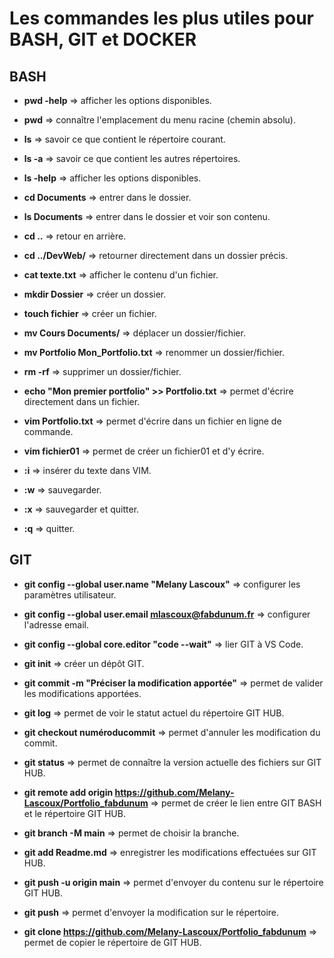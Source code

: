 # Les commandes les plus utiles pour BASH, GIT et DOCKER


## BASH
* **pwd -help** => afficher les options disponibles.
* **pwd** => connaître l'emplacement du menu racine (chemin absolu).  

* **ls** => savoir ce que contient le répertoire courant.  
* **ls -a** => savoir ce que contient les autres répertoires.  
* **ls -help** => afficher les options disponibles.
* **cd Documents** => entrer dans le dossier.
* **ls Documents** => entrer dans le dossier et voir son contenu.
* **cd ..** => retour en arrière.
* **cd ../DevWeb/** => retourner directement dans un dossier précis.

* **cat texte.txt** => afficher le contenu d'un fichier.
* **mkdir Dossier** => créer un dossier.
* **touch fichier** => créer un fichier.
* **mv Cours Documents/** => déplacer un dossier/fichier.
* **mv Portfolio Mon_Portfolio.txt** => renommer un dossier/fichier.
* **rm -rf** => supprimer un dossier/fichier.

* **echo "Mon premier portfolio" >> Portfolio.txt** => permet d'écrire directement dans un fichier.
* **vim Portfolio.txt** => permet d'écrire dans un fichier en ligne de commande.
* **vim fichier01** => permet de créer un fichier01 et d'y écrire.
* **:i** => insérer du texte dans VIM.
* **:w** => sauvegarder.
* **:x** => sauvegarder et quitter.
* **:q** => quitter.

## GIT
* **git config --global user.name "Melany Lascoux"** => configurer les paramètres utilisateur.
* **git config --global user.email mlascoux@fabdunum.fr** => configurer l'adresse email.
* **git config --global core.editor "code --wait"** => lier GIT à VS Code.

* **git init** => créer un dépôt GIT.
* **git commit -m "Préciser la modification apportée"** => permet de valider les modifications apportées.
* **git log** => permet de voir le statut actuel du répertoire GIT HUB.
* **git checkout numéroducommit** => permet d'annuler les modification du commit.
* **git status** => permet de connaître la version actuelle des fichiers sur GIT HUB.

* **git remote add origin https://github.com/Melany-Lascoux/Portfolio_fabdunum** => permet de créer le lien entre GIT BASH et le répertoire GIT HUB.
* **git branch -M main** => permet de choisir la branche.

* **git add Readme.md** => enregistrer les modifications effectuées sur GIT HUB.
* **git push -u origin main** => permet d'envoyer du contenu sur le répertoire GIT HUB.
* **git push** => permet d'envoyer la modification sur le répertoire.

* **git clone https://github.com/Melany-Lascoux/Portfolio_fabdunum** => permet de copier le répertoire de GIT HUB.

